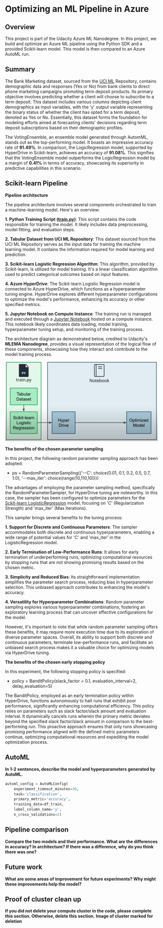 # Optimizing an ML Pipeline in Azure

## Overview
This project is part of the Udacity Azure ML Nanodegree.
In this project, we build and optimize an Azure ML pipeline using the Python SDK and a provided Scikit-learn model.
This model is then compared to an Azure AutoML run.


## Summary
The Bank Marketing dataset, sourced from the [UCI ML](https://archive.ics.uci.edu/dataset/222/bank+marketing) Repository, contains demographic data and responses (Yes or No) from bank clients to direct phone marketing campaigns promoting term deposit products. Its primary objective involves predicting whether a client will choose to subscribe to a term deposit. This dataset includes various columns depicting client demographics as input variables, with the 'y' output variable representing the binary status of whether the client has opted for a term deposit, denoted as Yes or No. Essentially, this dataset forms the foundation for modeling efforts aimed at forecasting clients' decisions regarding term deposit subscriptions based on their demographic profiles.

The VotingEnsemble, an ensemble model generated through AutomML, stands out as the top-performing model. It boasts an impressive accuracy rate of **91.49%**. In comparison, the LogicRegression model, supported by HyperDrive in Scikit-learn, achieves an accuracy of **91.08%**. This signifies that the VotingEnsemble model outperforms the LogicRegression model by a margin of **0.41%** in terms of accuracy, showcasing its superiority in predictive capabilities in this scenario.

## Scikit-learn Pipeline

**Pipeline architecture**

The pipeline architecture involves several components orchestrated to train a machine-learning model. Here's an overview:

**1. Python Training Script ([train.py](https://github.com/robiulrafi/AZURE_ML_ND_PORTFOLIO/blob/main/project_1/train.py))**: This script contains the code responsible for training the model. It likely includes data preprocessing, model fitting, and evaluation steps.

**2. Tabular Dataset from UCI ML Repository**: This dataset sourced from the UCI ML Repository serves as the input data for training the machine learning model. It contains the information required for model learning and prediction.

**3. Scikit-learn Logistic Regression Algorithm**: This algorithm, provided by Scikit-learn, is utilized for model training. It's a linear classification algorithm used to predict categorical outcomes based on input features.

**4. Azure HyperDrive**: The Scikit-learn Logistic Regression model is connected to Azure HyperDrive, which functions as a hyperparameter tuning engine. HyperDrive explores different hyperparameter configurations to optimize the model's performance, enhancing its accuracy or other specified metrics.

**5. Jupyter Notebook on Compute Instance**: The training run is managed and executed through a [Jupyter Notebook](https://github.com/robiulrafi/AZURE_ML_ND_PORTFOLIO/blob/main/project_1/udacity-project.ipynb) hosted on a compute instance. This notebook likely coordinates data loading, model training, hyperparameter tuning setup, and monitoring of the training process.

The architecture diagram as demonstrated below, credited to Udacity's **MLEMA Nanodegree**, provides a visual representation of the logical flow of these components, showcasing how they interact and contribute to the model training process.

![Image Alt Text](Artifacts/Pipeline_Sklearn.PNG)


**The benefits of the chosen parameter sampling**

In this project, the following random parameter sampling approach has been adopted: 
+ ps = RandomParameterSampling({'--C': choice(0.01, 0.1, 0.2, 0.5, 0.7, 1.0), '--max_iter': choice(range(10,110,10))})
  
The advantages of employing the parameter sampling method, specifically the RandomParameterSampler, for HyperDrive tuning are noteworthy. In this case, the sampler has been configured to optimize parameters for the [Sckit-learn LogisticRegression](https://scikit-learn.org/stable/modules/generated/sklearn.linear_model.LogisticRegression.html) model, focusing on 'C' (Regularization Strength) and 'max_iter' (Max iterations).

This sampler brings several benefits to the tuning process:

**1. Support for Discrete and Continuous Parameters**: The sampler accommodates both discrete and continuous hyperparameters, enabling a wide range of potential values for 'C' and 'max_iter' in the LogisticRegression model.

**2. Early Termination of Low-Performance Runs**: It allows for early termination of underperforming runs, optimizing computational resources by stopping runs that are not showing promising results based on the chosen metric.

**3. Simplicity and Reduced Bias**: Its straightforward implementation simplifies the parameter search process, reducing bias in hyperparameter selection. This unbiased approach contributes to enhancing the model's accuracy.

**4. Versatility for Hyperparameter Combinations**: Random parameter sampling explores various hyperparameter combinations, fostering an exploratory learning process that can uncover effective configurations for the model.

However, it's important to note that while random parameter sampling offers these benefits, it may require more execution time due to its exploration of diverse parameter spaces. Overall, its ability to support both discrete and continuous parameters, terminate low-performance runs, and facilitate an unbiased search process makes it a valuable choice for optimizing models via HyperDrive tuning.


**The benefits of the chosen early stopping policy**

In this experiment, the following stopping policy is specified:

+ policy = BanditPolicy(slack_factor = 0.1, evaluation_interval=2, delay_evaluation=5) 

The BanditPolicy, employed as an early termination policy within HyperDrive, functions autonomously to halt runs that exhibit poor performance, significantly enhancing computational efficiency. This policy relies on parameters such as slack factor/slack amount and evaluation interval. It dynamically cancels runs wherein the primary metric deviates beyond the specified slack factor/slack amount in comparison to the best-performing run. This proactive approach ensures that only runs showcasing promising performance aligned with the defined metric parameters continue, optimizing computational resources and expediting the model optimization process.

## AutoML
**In 1-2 sentences, describe the model and hyperparameters generated by AutoML.**
```python
automl_config = AutoMLConfig(
    experiment_timeout_minutes=30,
    task='classification',
    primary_metric='accuracy',
    training_data=df_train,
    label_column_name='y',
    n_cross_validations=2)
```

## Pipeline comparison
**Compare the two models and their performance. What are the differences in accuracy? In architecture? If there was a difference, why do you think there was one?**

## Future work
**What are some areas of improvement for future experiments? Why might these improvements help the model?**

## Proof of cluster clean up
**If you did not delete your compute cluster in the code, please complete this section. Otherwise, delete this section.**
**Image of cluster marked for deletion**
